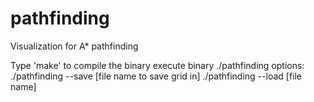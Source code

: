 # pathfinding
Visualization for A* pathfinding


Type 'make' to compile the binary
execute binary ./pathfinding
options:
  ./pathfinding --save [file name to save grid in]
  ./pathfinding --load [file name]

